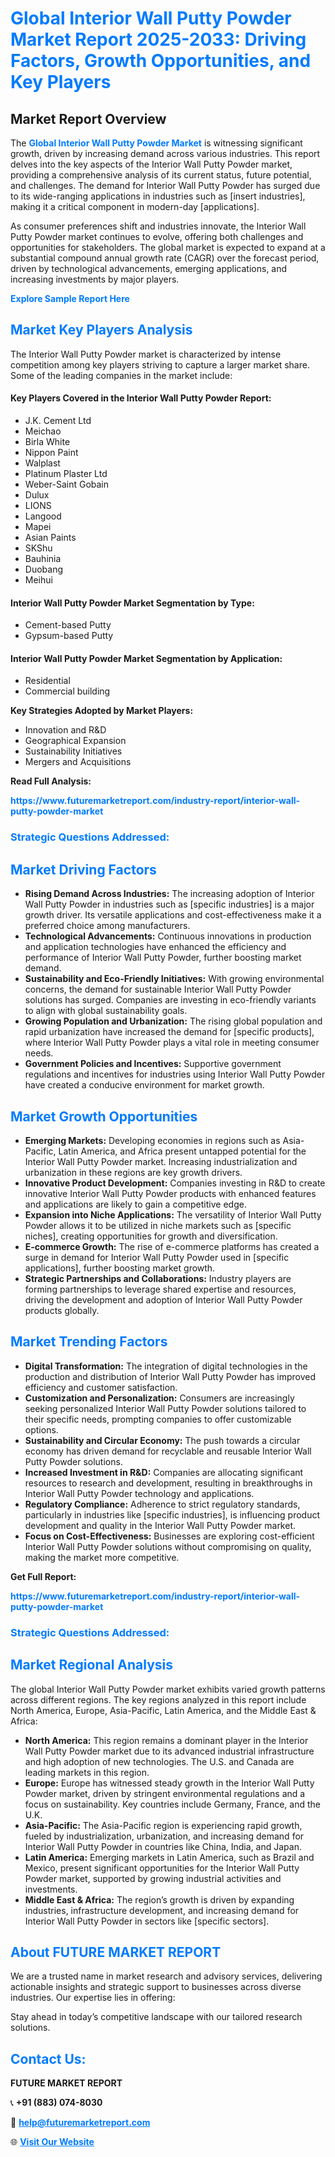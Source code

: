 <h1 style="color: #007BFF;">Global Interior Wall Putty Powder Market Report 2025-2033: Driving Factors, Growth Opportunities, and Key Players</h1>

<section id="overview">
<h2>Market Report Overview</h2>
<p>The <a href="https://www.futuremarketreport.com/industry-report/interior-wall-putty-powder-market" style="color: #007BFF; text-decoration: none;"><strong>Global Interior Wall Putty Powder Market</strong></a> is witnessing significant growth, driven by increasing demand across various industries. This report delves into the key aspects of the Interior Wall Putty Powder market, providing a comprehensive analysis of its current status, future potential, and challenges. The demand for Interior Wall Putty Powder has surged due to its wide-ranging applications in industries such as [insert industries], making it a critical component in modern-day [applications].</p>
<p>As consumer preferences shift and industries innovate, the Interior Wall Putty Powder market continues to evolve, offering both challenges and opportunities for stakeholders. The global market is expected to expand at a substantial compound annual growth rate (CAGR) over the forecast period, driven by technological advancements, emerging applications, and increasing investments by major players.</p>
</section>

<section id="overview">
<p><a href="https://www.futuremarketreport.com/request-sample/reportId=30165" style="color: #007BFF; text-decoration: none;"><strong>Explore Sample Report Here</strong></a></p>
</section>

<section id="key-players">
<h2 style="color: #007BFF;">Market Key Players Analysis</h2>
<p>The Interior Wall Putty Powder market is characterized by intense competition among key players striving to capture a larger market share. Some of the leading companies in the market include:</p>
<h4>Key Players Covered in the Interior Wall Putty Powder Report:</h4>
<ul><li>J.K. Cement Ltd</li><li>Meichao</li><li>Birla White</li><li>Nippon Paint</li><li>Walplast</li><li>Platinum Plaster Ltd</li><li>Weber-Saint Gobain</li><li>Dulux</li><li>LIONS</li><li>Langood</li><li>Mapei</li><li>Asian Paints</li><li>SKShu</li><li>Bauhinia</li><li>Duobang</li><li>Meihui</li></ul>
<h4>Interior Wall Putty Powder Market Segmentation by Type:</h4>
<ul><li>Cement-based Putty</li><li>Gypsum-based Putty</li></ul>

<h4>Interior Wall Putty Powder Market Segmentation by Application:</h4>
<ul><li>Residential</li><li>Commercial building</li></ul>
<p><strong>Key Strategies Adopted by Market Players:</strong></p>
<ul>
<li>Innovation and R&D</li>
<li>Geographical Expansion</li>
<li>Sustainability Initiatives</li>
<li>Mergers and Acquisitions</li>
</ul>
</section>

<section>
<p><strong>Read Full Analysis: </strong></p><a href="https://www.futuremarketreport.com/industry-report/interior-wall-putty-powder-market" style="color: #007BFF; text-decoration: none;"><strong>https://www.futuremarketreport.com/industry-report/interior-wall-putty-powder-market</strong></a>
<h3 style="color: #007BFF;">Strategic Questions Addressed:</h3>
</section>

<section id="driving-factors">
<h2 style="color: #007BFF;">Market Driving Factors</h2>
<ul>
<li><strong>Rising Demand Across Industries:</strong> The increasing adoption of Interior Wall Putty Powder in industries such as [specific industries] is a major growth driver. Its versatile applications and cost-effectiveness make it a preferred choice among manufacturers.</li>
<li><strong>Technological Advancements:</strong> Continuous innovations in production and application technologies have enhanced the efficiency and performance of Interior Wall Putty Powder, further boosting market demand.</li>
<li><strong>Sustainability and Eco-Friendly Initiatives:</strong> With growing environmental concerns, the demand for sustainable Interior Wall Putty Powder solutions has surged. Companies are investing in eco-friendly variants to align with global sustainability goals.</li>
<li><strong>Growing Population and Urbanization:</strong> The rising global population and rapid urbanization have increased the demand for [specific products], where Interior Wall Putty Powder plays a vital role in meeting consumer needs.</li>
<li><strong>Government Policies and Incentives:</strong> Supportive government regulations and incentives for industries using Interior Wall Putty Powder have created a conducive environment for market growth.</li>
</ul>
</section>

<section id="growth-opportunities">
<h2 style="color: #007BFF;">Market Growth Opportunities</h2>
<ul>
<li><strong>Emerging Markets:</strong> Developing economies in regions such as Asia-Pacific, Latin America, and Africa present untapped potential for the Interior Wall Putty Powder market. Increasing industrialization and urbanization in these regions are key growth drivers.</li>
<li><strong>Innovative Product Development:</strong> Companies investing in R&D to create innovative Interior Wall Putty Powder products with enhanced features and applications are likely to gain a competitive edge.</li>
<li><strong>Expansion into Niche Applications:</strong> The versatility of Interior Wall Putty Powder allows it to be utilized in niche markets such as [specific niches], creating opportunities for growth and diversification.</li>
<li><strong>E-commerce Growth:</strong> The rise of e-commerce platforms has created a surge in demand for Interior Wall Putty Powder used in [specific applications], further boosting market growth.</li>
<li><strong>Strategic Partnerships and Collaborations:</strong> Industry players are forming partnerships to leverage shared expertise and resources, driving the development and adoption of Interior Wall Putty Powder products globally.</li>
</ul>
</section>

<section id="trending-factors">
<h2 style="color: #007BFF;">Market Trending Factors</h2>
<ul>
<li><strong>Digital Transformation:</strong> The integration of digital technologies in the production and distribution of Interior Wall Putty Powder has improved efficiency and customer satisfaction.</li>
<li><strong>Customization and Personalization:</strong> Consumers are increasingly seeking personalized Interior Wall Putty Powder solutions tailored to their specific needs, prompting companies to offer customizable options.</li>
<li><strong>Sustainability and Circular Economy:</strong> The push towards a circular economy has driven demand for recyclable and reusable Interior Wall Putty Powder solutions.</li>
<li><strong>Increased Investment in R&D:</strong> Companies are allocating significant resources to research and development, resulting in breakthroughs in Interior Wall Putty Powder technology and applications.</li>
<li><strong>Regulatory Compliance:</strong> Adherence to strict regulatory standards, particularly in industries like [specific industries], is influencing product development and quality in the Interior Wall Putty Powder market.</li>
<li><strong>Focus on Cost-Effectiveness:</strong> Businesses are exploring cost-efficient Interior Wall Putty Powder solutions without compromising on quality, making the market more competitive.</li>
</ul>
</section>

<section>
<p><strong>Get Full Report: </strong></p><a href="https://www.futuremarketreport.com/industry-report/interior-wall-putty-powder-market" style="color: #007BFF; text-decoration: none;"><strong>https://www.futuremarketreport.com/industry-report/interior-wall-putty-powder-market</strong></a>
<h3 style="color: #007BFF;">Strategic Questions Addressed:</h3>
</section>


<section id="regional-analysis">
<h2 style="color: #007BFF;">Market Regional Analysis</h2>
<p>The global Interior Wall Putty Powder market exhibits varied growth patterns across different regions. The key regions analyzed in this report include North America, Europe, Asia-Pacific, Latin America, and the Middle East & Africa:</p>
<ul>
<li><strong>North America:</strong> This region remains a dominant player in the Interior Wall Putty Powder market due to its advanced industrial infrastructure and high adoption of new technologies. The U.S. and Canada are leading markets in this region.</li>
<li><strong>Europe:</strong> Europe has witnessed steady growth in the Interior Wall Putty Powder market, driven by stringent environmental regulations and a focus on sustainability. Key countries include Germany, France, and the U.K.</li>
<li><strong>Asia-Pacific:</strong> The Asia-Pacific region is experiencing rapid growth, fueled by industrialization, urbanization, and increasing demand for Interior Wall Putty Powder in countries like China, India, and Japan.</li>
<li><strong>Latin America:</strong> Emerging markets in Latin America, such as Brazil and Mexico, present significant opportunities for the Interior Wall Putty Powder market, supported by growing industrial activities and investments.</li>
<li><strong>Middle East & Africa:</strong> The region’s growth is driven by expanding industries, infrastructure development, and increasing demand for Interior Wall Putty Powder in sectors like [specific sectors].</li>
</ul>
</section>

<footer>
<h2 style="color: #007BFF;">About FUTURE MARKET REPORT</h2>
<p>We are a trusted name in market research and advisory services, delivering actionable insights and strategic support to businesses across diverse industries. Our expertise lies in offering:</p>

<p>Stay ahead in today’s competitive landscape with our tailored research solutions.</p>

<h2 style="color: #007BFF;">Contact Us:</h2>
<p><strong>FUTURE MARKET REPORT</strong></p>
<p>📞 <strong>+91 (883) 074-8030</strong></p>
<p>📧 <strong><a href="mailto:help@futuremarketreport.com" style="color: #007BFF;">help@futuremarketreport.com</a></strong></p>
<p>🌐 <strong><a href="https://www.futuremarketreport.com/" style="color: #007BFF;">Visit Our Website</a></strong></p>
</footer>
